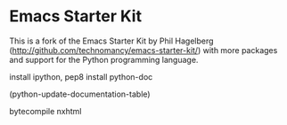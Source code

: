 # Emacs Starter Kit

This is a fork of the Emacs Starter Kit by Phil Hagelberg
(http://github.com/technomancy/emacs-starter-kit/) with more packages
and support for the Python programming language.

install ipython, pep8
install python-doc

(python-update-documentation-table)

bytecompile nxhtml
